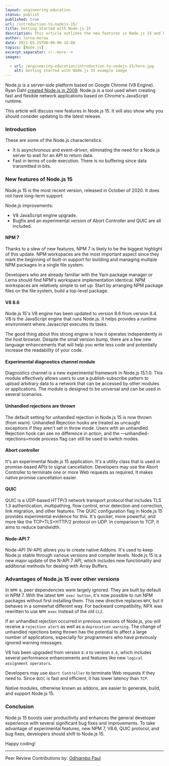 ```yaml
---
layout: engineering-education
status: publish
published: true
url: /introduction-to-nodejs-15/
title: Getting Started with Node.js 15
description: This article outlines the new features in Node.js 15 and how they improve Node.js application development.
author: lorna-moraa
date: 2021-05-25T00:00:00-16:00
topics: [Node.js]
excerpt_separator: <!--more-->
images:

  - url: /engineering-education/introduction-to-nodejs-15/hero.jpg
    alt: Getting started with Node.js 15 example image
---
```

Node.js is a server-side platform based on Google Chrome (V8 Engine). Ryan Dahl [created Node.js in 2009](https://en.wikipedia.org/wiki/Node.js). Node.js is a tool used when creating fast and flexible network applications based on Chrome's JavaScript runtime.
<!--more-->
This article will discuss new features in Node.js 15. It will also show why you should consider updating to the latest release.

### Introduction
These are some of the Node.js characteristics: 
- It is asynchronous and event-driven, eliminating the need for a Node.js server to wait for an API to return data. 
- Fast in terms of code execution. There is no buffering since data transmitted in bits.

### New features of Node.js 15
Node.js 15 is the most recent version, released in October of 2020. It does not have long-term support. 

Node.js improvements:
- V8 JavaScript engine upgrade.
- Bugfix and an experimental version of Abort Controller and QUIC are all included.

#### NPM 7
Thanks to a slew of new features, NPM 7 is likely to be the biggest highlight of this update. NPM workspaces are the most important aspect since they mark the beginning of built-in support for building and managing multiple NPM packages in a single file system. 

Developers who are already familiar with the Yarn package manager or Lerna should find NPM's workspace implementation identical. NPM workspaces are relatively simple to set up. Start by arranging NPM package files on the file system, build a top-level package.

#### V8 8.6
Node.js 15's V8 engine has been updated to version 8.6 from version 8.4. V8 is the JavaScript engine that runs Node.js. It helps provides a runtime environment where Javascript executes its tasks. 

The good thing about this strong engine is how it operates independently in the host browser. Despite the small version bump, there are a few new language enhancements that will help you write less code and potentially increase the readability of your code.  

#### Experimental diagnostics channel module
Diagnostics channel is a new experimental framework in Node.js 15.1.0. This module effectively allows users to use a publish-subscribe pattern to upload arbitrary data to a network that can be accessed by other modules or applications. The module is designed to be universal and can be used in several scenarios.

#### Unhandled rejections are thrown
The default setting for unhandled rejection in Node.js 15 is now thrown (from warn). Unhandled Rejection hooks are treated as uncaught exceptions if they aren't set in throw mode. Users with an unhandled Rejection hook can see no difference in action, and the —unhandled-rejections=mode process flag can still be used to switch modes.

#### Abort controller
It's an experimental Node.js 15 application. It's a utility class that is used in promise-based APIs to signal cancellation. Developers may use the Abort Controller to terminate one or more Web requests as required. It makes native promise cancellation easier.

#### QUIC
QUIC is a UDP-based HTTP/3 network transport protocol that includes TLS 1.3 authentication, multipathing, flow control, error detection and correction, link migration, and other features. The QUIC configuration flag in Node.js 15 provides experimental evidence for this. It's quicker, more powerful, and more like the TCP+TLS+HTTP/2 protocol on UDP. In comparison to TCP, it aims to reduce bandwidth.

#### Node-API 7
Node-API (N-API) allows you to create native Addons. It's used to keep Node.js stable through various versions and compiler levels. Node.js 15 is a new major update of the N-API 7 API, which includes new functionality and additional methods for dealing with Array Buffers.

### Advantages of Node.js 15 over other versions
In `NPM 6`, peer dependencies were largely ignored. They are built by default in NPM 7. With the latest `NPM exec button`, it's now possible to run NPM packages without first installing them. This new directive replaces `NPX`, but it behaves in a somewhat different way. For backward compatibility, NPX was rewritten to use `NPM exec` instead of the old `CLI`.

If an unhandled rejection occurred in previous versions of Node.js, you will receive a `rejection alert` as well as a `deprecation warning`. The change of unhandled rejections being thrown has the potential to affect a large number of applications, especially for programmers who have previously ignored warning messages.

V8 has been upgraded from version `8.4` to version `8.6`, which includes several performance enhancements and features like new `logical assignment operators`.

Developers may use `Abort Controller` to terminate Web requests if they need to. Since `QUIC` is fast and efficient, it has lower latency than `TCP`.

Native modules, otherwise known as addons, are easier to generate, build, and support Node.js 15.

### Conclusion
Node.js 15 boosts user productivity and enhances the general developer experience with several significant bug fixes and improvements. To take advantage of experimental features, new NPM 7, V8.6, QUIC protocol, and bug fixes, developers should shift to Node.js 15. 

Happy coding!

---
Peer Review Contributions by: [Odhiambo Paul](/engineering-education/authors/odhiambo-paul/)
